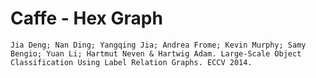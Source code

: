 # Caffe - Hex Graph

`Jia Deng; Nan Ding; Yangqing Jia; Andrea Frome; Kevin Murphy; Samy Bengio; Yuan Li; Hartmut Neven & Hartwig Adam. Large-Scale Object Classification Using Label Relation Graphs. ECCV 2014.`
